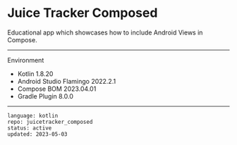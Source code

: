 # Juice Tracker Composed

Educational app which showcases how to include Android Views in Compose. 

---

Environment

- Kotlin 1.8.20
- Android Studio Flamingo 2022.2.1
- Compose BOM 2023.04.01
- Gradle Plugin 8.0.0

---

```
language: kotlin
repo: juicetracker_composed
status: active
updated: 2023-05-03
```